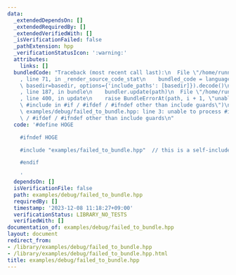 ```yaml
---
data:
  _extendedDependsOn: []
  _extendedRequiredBy: []
  _extendedVerifiedWith: []
  _isVerificationFailed: false
  _pathExtension: hpp
  _verificationStatusIcon: ':warning:'
  attributes:
    links: []
  bundledCode: "Traceback (most recent call last):\n  File \"/home/runner/.local/lib/python3.10/site-packages/onlinejudge_verify/documentation/build.py\"\
    , line 71, in _render_source_code_stat\n    bundled_code = language.bundle(stat.path,\
    \ basedir=basedir, options={'include_paths': [basedir]}).decode()\n  File \"/home/runner/.local/lib/python3.10/site-packages/onlinejudge_verify/languages/cplusplus.py\"\
    , line 187, in bundle\n    bundler.update(path)\n  File \"/home/runner/.local/lib/python3.10/site-packages/onlinejudge_verify/languages/cplusplus_bundle.py\"\
    , line 400, in update\n    raise BundleErrorAt(path, i + 1, \"unable to process\
    \ #include in #if / #ifdef / #ifndef other than include guards\")\nonlinejudge_verify.languages.cplusplus_bundle.BundleErrorAt:\
    \ examples/debug/failed_to_bundle.hpp: line 3: unable to process #include in #if\
    \ / #ifdef / #ifndef other than include guards\n"
  code: '#define HOGE

    #ifndef HOGE

    #include "examples/failed_to_bundle.hpp"  // this is a self-include at a glance

    #endif

    '
  dependsOn: []
  isVerificationFile: false
  path: examples/debug/failed_to_bundle.hpp
  requiredBy: []
  timestamp: '2023-12-08 11:18:27+09:00'
  verificationStatus: LIBRARY_NO_TESTS
  verifiedWith: []
documentation_of: examples/debug/failed_to_bundle.hpp
layout: document
redirect_from:
- /library/examples/debug/failed_to_bundle.hpp
- /library/examples/debug/failed_to_bundle.hpp.html
title: examples/debug/failed_to_bundle.hpp
---
```

